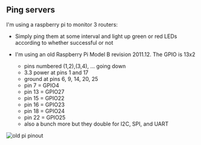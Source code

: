 ## Ping servers

I'm using a raspberry pi to monitor 3 routers:

- Simply ping them at some interval and light up green or red LEDs
  according to whether successful or not

- I'm using an old Raspberry Pi Model B revision 2011.12. 
  The GPIO is 13x2

  - pins numbered (1,2),(3,4), ... going down
  - 3.3 power at pins 1 and 17
  - ground at pins 6, 9, 14, 20, 25
  - pin 7 = GPIO4
  - pin 13 = GPIO27
  - pin 15 = GPIO22
  - pin 16 = GPIO23
  - pin 18 = GPIO24
  - pin 22 = GPIO25
  - also a bunch more but they double for I2C, SPI, and UART

![old pi pinout](https://howto8165.files.wordpress.com/2014/08/rpi-pinout.png)
